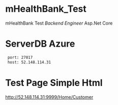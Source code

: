 # mHealthBank_Test
 mHealthBank Test *Backend Engineer* Asp.Net Core

# ServerDB Azure
```xml
 port: 27017
 host: 52.148.114.31
```

# Test Page Simple Html
http://52.148.114.31:9999/Home/Customer
